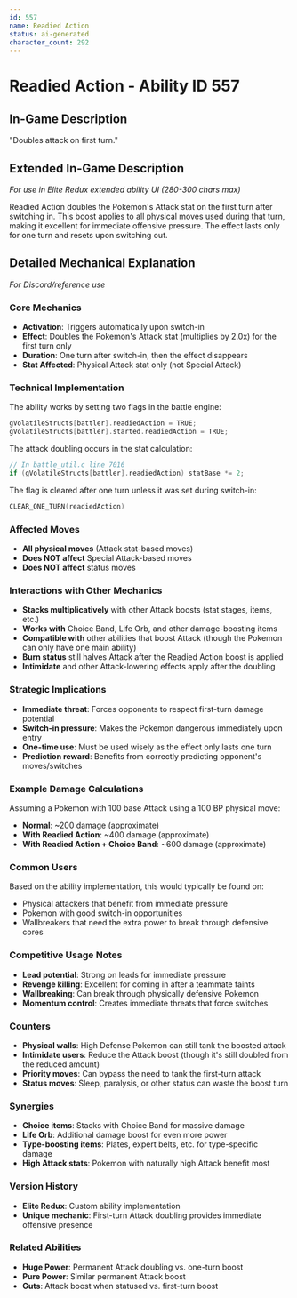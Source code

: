 ```yaml
---
id: 557
name: Readied Action
status: ai-generated
character_count: 292
---
```


# Readied Action - Ability ID 557

## In-Game Description
"Doubles attack on first turn."

## Extended In-Game Description
*For use in Elite Redux extended ability UI (280-300 chars max)*

Readied Action doubles the Pokemon's Attack stat on the first turn after switching in. This boost applies to all physical moves used during that turn, making it excellent for immediate offensive pressure. The effect lasts only for one turn and resets upon switching out.

## Detailed Mechanical Explanation
*For Discord/reference use*

### Core Mechanics
- **Activation**: Triggers automatically upon switch-in
- **Effect**: Doubles the Pokemon's Attack stat (multiplies by 2.0x) for the first turn only
- **Duration**: One turn after switch-in, then the effect disappears
- **Stat Affected**: Physical Attack stat only (not Special Attack)

### Technical Implementation
The ability works by setting two flags in the battle engine:
```c
gVolatileStructs[battler].readiedAction = TRUE;
gVolatileStructs[battler].started.readiedAction = TRUE;
```

The attack doubling occurs in the stat calculation:
```c
// In battle_util.c line 7016
if (gVolatileStructs[battler].readiedAction) statBase *= 2;
```

The flag is cleared after one turn unless it was set during switch-in:
```c
CLEAR_ONE_TURN(readiedAction)
```

### Affected Moves
- **All physical moves** (Attack stat-based moves)
- **Does NOT affect** Special Attack-based moves
- **Does NOT affect** status moves

### Interactions with Other Mechanics
- **Stacks multiplicatively** with other Attack boosts (stat stages, items, etc.)
- **Works with** Choice Band, Life Orb, and other damage-boosting items
- **Compatible with** other abilities that boost Attack (though the Pokemon can only have one main ability)
- **Burn status** still halves Attack after the Readied Action boost is applied
- **Intimidate** and other Attack-lowering effects apply after the doubling

### Strategic Implications
- **Immediate threat**: Forces opponents to respect first-turn damage potential
- **Switch-in pressure**: Makes the Pokemon dangerous immediately upon entry
- **One-time use**: Must be used wisely as the effect only lasts one turn
- **Prediction reward**: Benefits from correctly predicting opponent's moves/switches

### Example Damage Calculations
Assuming a Pokemon with 100 base Attack using a 100 BP physical move:
- **Normal**: ~200 damage (approximate)
- **With Readied Action**: ~400 damage (approximate)
- **With Readied Action + Choice Band**: ~600 damage (approximate)

### Common Users
Based on the ability implementation, this would typically be found on:
- Physical attackers that benefit from immediate pressure
- Pokemon with good switch-in opportunities
- Wallbreakers that need the extra power to break through defensive cores

### Competitive Usage Notes
- **Lead potential**: Strong on leads for immediate pressure
- **Revenge killing**: Excellent for coming in after a teammate faints
- **Wallbreaking**: Can break through physically defensive Pokemon
- **Momentum control**: Creates immediate threats that force switches

### Counters
- **Physical walls**: High Defense Pokemon can still tank the boosted attack
- **Intimidate users**: Reduce the Attack boost (though it's still doubled from the reduced amount)
- **Priority moves**: Can bypass the need to tank the first-turn attack
- **Status moves**: Sleep, paralysis, or other status can waste the boost turn

### Synergies
- **Choice items**: Stacks with Choice Band for massive damage
- **Life Orb**: Additional damage boost for even more power
- **Type-boosting items**: Plates, expert belts, etc. for type-specific damage
- **High Attack stats**: Pokemon with naturally high Attack benefit most

### Version History
- **Elite Redux**: Custom ability implementation
- **Unique mechanic**: First-turn Attack doubling provides immediate offensive presence

### Related Abilities
- **Huge Power**: Permanent Attack doubling vs. one-turn boost
- **Pure Power**: Similar permanent Attack boost
- **Guts**: Attack boost when statused vs. first-turn boost